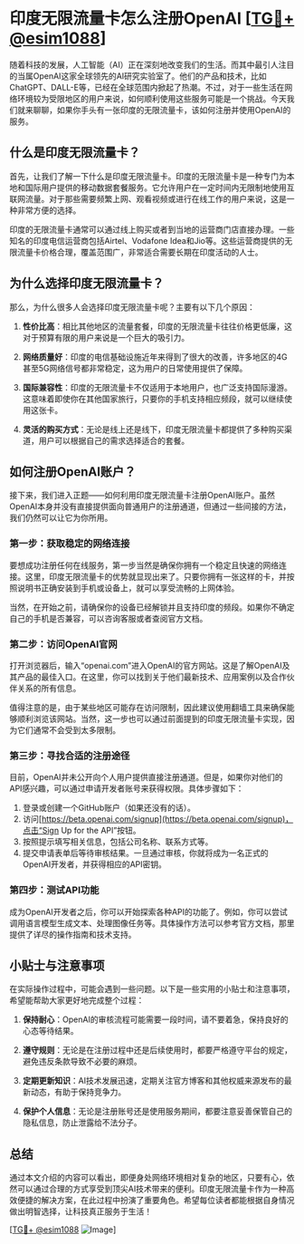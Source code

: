 # 印度无限流量卡怎么注册OpenAI [[TG💪+ @esim1088](https://t.me/s/esim1088)]

随着科技的发展，人工智能（AI）正在深刻地改变我们的生活。而其中最引人注目的当属OpenAI这家全球领先的AI研究实验室了。他们的产品和技术，比如ChatGPT、DALL-E等，已经在全球范围内掀起了热潮。不过，对于一些生活在网络环境较为受限地区的用户来说，如何顺利使用这些服务可能是一个挑战。今天我们就来聊聊，如果你手头有一张印度的无限流量卡，该如何注册并使用OpenAI的服务。

## 什么是印度无限流量卡？

首先，让我们了解一下什么是印度无限流量卡。印度的无限流量卡是一种专门为本地和国际用户提供的移动数据套餐服务。它允许用户在一定时间内无限制地使用互联网流量。对于那些需要频繁上网、观看视频或进行在线工作的用户来说，这是一种非常方便的选择。

印度的无限流量卡通常可以通过线上购买或者到当地的运营商门店直接办理。一些知名的印度电信运营商包括Airtel、Vodafone Idea和Jio等。这些运营商提供的无限流量卡价格合理，覆盖范围广，非常适合需要长期在印度活动的人士。

## 为什么选择印度无限流量卡？

那么，为什么很多人会选择印度无限流量卡呢？主要有以下几个原因：

1. **性价比高**：相比其他地区的流量套餐，印度的无限流量卡往往价格更低廉，这对于预算有限的用户来说是一个巨大的吸引力。
   
2. **网络质量好**：印度的电信基础设施近年来得到了很大的改善，许多地区的4G甚至5G网络信号都非常稳定，这为用户的日常使用提供了保障。

3. **国际兼容性**：印度的无限流量卡不仅适用于本地用户，也广泛支持国际漫游。这意味着即使你在其他国家旅行，只要你的手机支持相应频段，就可以继续使用这张卡。

4. **灵活的购买方式**：无论是线上还是线下，印度无限流量卡都提供了多种购买渠道，用户可以根据自己的需求选择适合的套餐。

## 如何注册OpenAI账户？

接下来，我们进入正题——如何利用印度无限流量卡注册OpenAI账户。虽然OpenAI本身并没有直接提供面向普通用户的注册通道，但通过一些间接的方法，我们仍然可以让它为你所用。

### 第一步：获取稳定的网络连接

要想成功注册任何在线服务，第一步当然是确保你拥有一个稳定且快速的网络连接。这里，印度无限流量卡的优势就显现出来了。只要你拥有一张这样的卡，并按照说明书正确安装到手机或设备上，就可以享受流畅的上网体验。

当然，在开始之前，请确保你的设备已经解锁并且支持印度的频段。如果你不确定自己的手机是否兼容，可以咨询客服或者查阅官方文档。

### 第二步：访问OpenAI官网

打开浏览器后，输入“openai.com”进入OpenAI的官方网站。这是了解OpenAI及其产品的最佳入口。在这里，你可以找到关于他们最新技术、应用案例以及合作伙伴关系的所有信息。

值得注意的是，由于某些地区可能存在访问限制，因此建议使用翻墙工具来确保能够顺利浏览该网站。当然，这一步也可以通过前面提到的印度无限流量卡实现，因为它们通常不会受到太多限制。

### 第三步：寻找合适的注册途径

目前，OpenAI并未公开向个人用户提供直接注册通道。但是，如果你对他们的API感兴趣，可以通过申请开发者账号来获得权限。具体步骤如下：

1. 登录或创建一个GitHub账户（如果还没有的话）。
2. 访问[https://beta.openai.com/signup](https://beta.openai.com/signup)，点击“Sign Up for the API”按钮。
3. 按照提示填写相关信息，包括公司名称、联系方式等。
4. 提交申请表单后等待审核结果。一旦通过审核，你就将成为一名正式的OpenAI开发者，并获得相应的API密钥。

### 第四步：测试API功能

成为OpenAI开发者之后，你可以开始探索各种API的功能了。例如，你可以尝试调用语言模型生成文本、处理图像任务等。具体操作方法可以参考官方文档，那里提供了详尽的操作指南和技术支持。

## 小贴士与注意事项

在实际操作过程中，可能会遇到一些问题。以下是一些实用的小贴士和注意事项，希望能帮助大家更好地完成整个过程：

1. **保持耐心**：OpenAI的审核流程可能需要一段时间，请不要着急，保持良好的心态等待结果。
   
2. **遵守规则**：无论是在注册过程中还是后续使用时，都要严格遵守平台的规定，避免违反条款导致不必要的麻烦。

3. **定期更新知识**：AI技术发展迅速，定期关注官方博客和其他权威来源发布的最新动态，有助于保持竞争力。

4. **保护个人信息**：无论是注册账号还是使用服务期间，都要注意妥善保管自己的隐私信息，防止泄露给不法分子。

## 总结

通过本文介绍的内容可以看出，即便身处网络环境相对复杂的地区，只要有心，依然可以通过合理的方式享受到顶尖AI技术带来的便利。印度无限流量卡作为一种高效便捷的解决方案，在此过程中扮演了重要角色。希望每位读者都能根据自身情况做出明智选择，让科技真正服务于生活！

[[TG💪+ @esim1088](https://t.me/s/esim1088) ![Image](https://i.postimg.cc/4NQfJmqS/Snipaste-2025-05-13-00-14-12.png)]